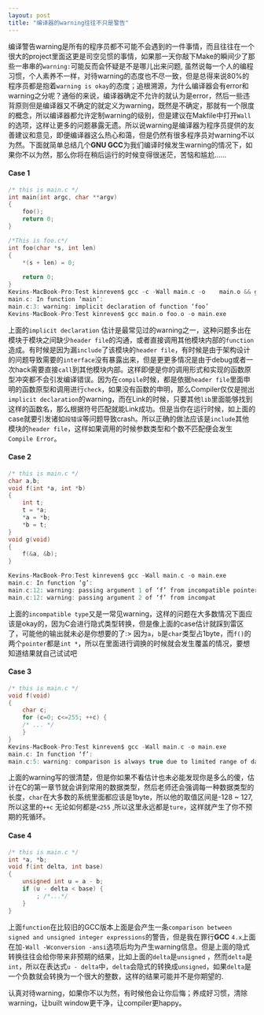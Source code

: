 ```yaml
---
layout: post
title: "编译器的warning往往不只是警告"
---
```


编译警告warning是所有的程序员都不可能不会遇到的一件事情，而且往往在一个很大的project里面这更是司空见惯的事情，如果那一天你敲下Make的瞬间少了那些一串串的`warning:`可能反而会怀疑是不是哪儿出来问题, 虽然说每一个人的编程习惯，个人素养不一样，对待warning的态度也不尽一致，但是总得来说80%的程序员都是抱着`warning is okay`的态度；追根溯源，为什么编译器会有error和warning之分呢？通俗的来说，编译器确定不允许的就认为是error，然后一些违背原则但是编译器又不确定的就定义为warning，既然是不确定，那就有一个限度的概念，所以编译器都允许定制warning的级别，但是建议在Makfile中打开`Wall`的选项，这样让更多的问题暴露无遗。所以说warning是编译器为程序员提供的友善建议和意见，即便编译器这么热心和蔼，但是仍然有很多程序员对warning不以为然。下面就简单总结几个**GNU GCC**为我们编译时候发生warning的情况下，如果你不以为然，那么你将在稍后运行的时候变得很迷茫，苦恼和尴尬……

#### Case 1

```c
/* this is main.c */
int main(int argc, char **argv)
{
    foo();
    return 0;
}

/*This is foo.c*/
int foo(char *s, int len)
{
    *(s + len) = 0;
    
    return 0;
}
Kevins-MacBook-Pro:Test kinreven$ gcc -c -Wall main.c -o    main.o && gcc -c -Wall foo.c -o foo.o
main.c: In function ‘main’:
main.c:3: warning: implicit declaration of function ‘foo’
Kevins-MacBook-Pro:Test kinreven$ gcc main.o foo.o -o main.exe
```

上面的`implicit declaration` 估计是最常见过的warning之一，这种问题多出在模块于模块之间缺少`header file`的沟通，或者直接调用其他模块内部的`function`造成。有时候是因为漏`include`了该模块的`header file`，有时候是由于架构设计的问题导致需要的`interface`没有暴露出来，但是更更多情况是由于debug或者一次hack需要直接`call`到其他模块内部。这样即便是你的调用形式和实现的函数原型冲突都不会引发编译错误。因为在`compile`时候，都是依据`header file`里面申明的函数原型和调用进行`check`，如果没有函数的申明，那么Compiler仅仅是抛出`implicit declaration`的warning，而在Link的时候，只要其他`lib`里面能够找到这样的函数名，那么根据符号匹配就能Link成功。但是当你在运行时候，如上面的case就要引发诸如`段错误`等问题导致crash。所以正确的做法应该是`include`其他模块的`header file`，这样如果调用的时候参数类型和个数不匹配便会发生`Compile Error`。

#### Case 2

```c
/* this is main.c */
char a,b;
void f(int *a, int *b)
{
    int t;
    t = *a;
    *a = *b;
    *b = t;
}
void g(void)
{
    f(&a, &b);
}

Kevins-MacBook-Pro:Test kinreven$ gcc -Wall main.c -o main.exe
main.c: In function ‘g’:
main.c:12: warning: passing argument 1 of ‘f’ from incompatible pointer type
main.c:12: warning: passing argument 2 of ‘f’ from incompat

```

上面的`incompatible type`又是一常见warning，这样的问题在大多数情况下面应该是okay的，因为C会进行隐式类型转换，但是像上面的case估计就踩到雷区了，可能他的输出就未必是你想要的了:> 因为`a`，`b`是`char`类型占1byte，而`f()`的两个`pointer`都是`int *`，所以在里面进行调换的时候就会发生覆盖的情况，要想知道结果就自己试试吧

#### Case 3

```c
/* this is main.c */
void f(void)
{
    char c;
    for (c=0; c<=255; ++c) {
    /* ... */
    }
}
Kevins-MacBook-Pro:Test kinreven$ gcc -Wall main.c -o main.exe
main.c: In function ‘f’:
main.c:5: warning: comparison is always true due to limited range of data type

```

上面的warning写的很清楚，但是你如果不看估计也未必能发现你是多么的傻，估计在C的第一章节就会讲到常用的数据类型，然后老师还会强调每一种数据类型的长度，`char`在大多数的系统里面都应该是1byte，所以他的取值区间是-128 ~ 127,所以这里的`++c` 无论如何都是`<255` ,所以这里永远都是`ture`，这样就产生了你不预期的死循环。

#### Case 4    

```c
/* this is main.c */
int *a, *b;
void f(int delta, int base)
{
    unsigned int u = a - b;
    if (u - delta < base) {
        ; /*...*/
    }
} 

```

上面`function`在比较旧的GCC版本上面是会产生一条`comparison between signed and unsigned integer expressions`的警告，但是我在罪行**GCC** `4.x`上面在加`-Wall -Wconversion -ansi`选项后均为产生warning信息。但是上面的隐式转换往往会给你带来非预期的结果，比如上面的`delta`是`unsigned` ，然而`delta`是`int`，所以在表达式`u - delta`中，`delta`会隐式的转换成`unsigned`，如果`delta`是一个负数就会转换为一个很大的整数，这样的结果可能并不是你期望的.

认真对待warning，如果你不以为然，有时候他会让你后悔；养成好习惯，清除warning，让built window更干净，让compiler更happy。
